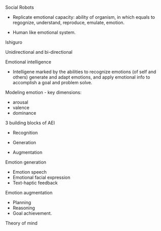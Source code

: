 

Social Robots

- Replicate emotional capacity: ability of organism, in which equals to regognize, understand, reproduce, emulate, emotion. 

- Human like emotional system. 

Ishiguro

Unidirectional and bi-directional

Emotional intelligence

- Intelligene marked by the abilities to recognize emotions (of self and others) generate and adapt emotions, and apply emotional info to accomplish a goal and problem solve. 

Modeling emotion - key dimensions: 

- arousal
- valence
- dominance

3 building blocks of AEI

- Recognition

- Generation

- Augmentation

Emotion generation

- Emotion speech
- Emotional facial expression
- Text-haptic feedback

Emotion augmentation

- Planning
- Reasoning
- Goal achievement. 

Theory of mind
